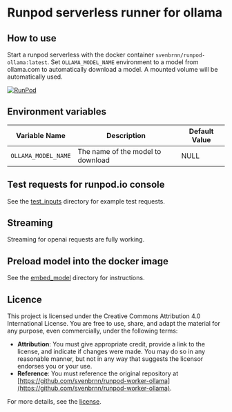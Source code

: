 # Runpod serverless runner for ollama

## How to use

Start a runpod serverless with the docker container ``svenbrnn/runpod-ollama:latest``. Set ``OLLAMA_MODEL_NAME`` environment to a model from ollama.com to automatically download a model.
A mounted volume will be automatically used.

[![RunPod](https://api.runpod.io/badge/SvenBrnn/runpod-worker-ollama)](https://www.runpod.io/console/hub/SvenBrnn/runpod-worker-ollama)

## Environment variables

| Variable Name       | Description                              | Default Value       |
|---------------------|------------------------------------------|---------------------|
| `OLLAMA_MODEL_NAME` | The name of the model to download        | NULL                |

## Test requests for runpod.io console

See the [test_inputs](./test_inputs) directory for example test requests. 


## Streaming

Streaming for openai requests are fully working.

## Preload model into the docker image

See the [embed_model](./embed_model/) directory for instructions.

## Licence

This project is licensed under the Creative Commons Attribution 4.0 International License. You are free to use, share, and adapt the material for any purpose, even commercially, under the following terms:

- **Attribution**: You must give appropriate credit, provide a link to the license, and indicate if changes were made. You may do so in any reasonable manner, but not in any way that suggests the licensor endorses you or your use.
- **Reference**: You must reference the original repository at [https://github.com/svenbrnn/runpod-worker-ollama](https://github.com/svenbrnn/runpod-worker-ollama).

For more details, see the [license](https://creativecommons.org/licenses/by/4.0/).